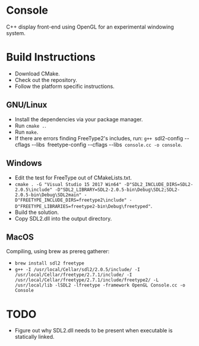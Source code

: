 # Console
C++ display front-end using OpenGL for an experimental windowing system.

# Build Instructions

* Download CMake.
* Check out the repository.
* Follow the platform specific instructions.

## GNU/Linux

* Install the dependencies via your package manager.
* Run `cmake .`.
* Run `make`.
* If there are errors finding FreeType2's includes, run: `g++ `sdl2-config --cflags --libs` `freetype-config --cflags --libs` console.cc -o console`.

## Windows

* Edit the test for FreeType out of CMakeLists.txt.
* `cmake . -G "Visual Studio 15 2017 Win64" -D"SDL2_INCLUDE_DIRS=SDL2-2.0.5\include" -D"SDL2_LIBRARY=SDL2-2.0.5-bin\Debug\SDL2;SDL2-2.0.5-bin\Debug\SDL2main" -D"FREETYPE_INCLUDE_DIRS=freetype2\include" -D"FREETYPE_LIBRARIES=freetype2-bin\Debug\freetyped"`.
* Build the solution.
* Copy SDL2.dll into the output directory.

## MacOS

Compiling, using brew as prereq gatherer:

* `brew install sdl2 freetype`
* `g++ -I /usr/local/Cellar/sdl2/2.0.5/include/ -I
/usr/local/Cellar/freetype/2.7.1/include/ -I
/usr/local/Cellar/freetype/2.7.1/include/freetype2/ -L /usr/local/lib -lSDL2
-lfreetype -framework OpenGL Console.cc -o Console`

# TODO

* Figure out why SDL2.dll needs to be present when executable is statically linked.
